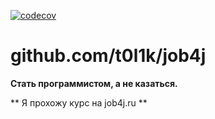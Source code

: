 

[![codecov](https://codecov.io/gh/t0l1k/job4j/branch/master/graph/badge.svg)](https://codecov.io/gh/t0l1k/job4j)


# github.com/t0l1k/job4j

**Стать программистом, а не казаться.**

** Я прохожу курс на job4j.ru **